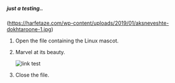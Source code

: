 ##### just a testing..

(https://harfetaze.com/wp-content/uploads/2019/01/aksneveshte-dokhtaroone-1.jpg)


1. Open the file containing the Linux mascot.
2. Marvel at its beauty.

    ![link test](https://harfetaze.com/wp-content/uploads/2019/01/aksneveshte-dokhtaroone-1.jpg)

3. Close the file.
